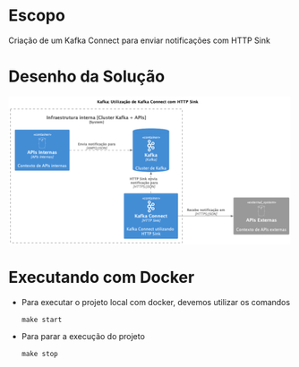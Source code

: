 # Escopo
Criação de um Kafka Connect para enviar notificações com HTTP Sink

# Desenho da Solução
<p align="center">
  <img src="docs/kafka-poc.png" width="800" title="Main">
</p>

# Executando com Docker
- Para executar o projeto local com docker, devemos utilizar os comandos
   ```
  make start
  ```
- Para parar a execução do projeto

  ```
  make stop
  ```